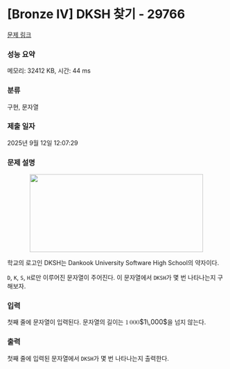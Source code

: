 # [Bronze IV] DKSH 찾기 - 29766 

[문제 링크](https://www.acmicpc.net/problem/29766) 

### 성능 요약

메모리: 32412 KB, 시간: 44 ms

### 분류

구현, 문자열

### 제출 일자

2025년 9월 12일 12:07:29

### 문제 설명

<p style="text-align: center;"><img alt="" longdesc="" src="https://upload.acmicpc.net/2b37369e-1aaf-47a9-8250-8cee10eca7eb/-/crop/4500x2026/0,1150/-/preview/" style="height: 180px; width: 400px;" title=""></p>

<p>학교의 로고인 DKSH는 Dankook University Software High School의 약자이다.</p>

<p><code>D</code>, <code>K</code>, <code>S</code>, <code>H</code>로만 이루어진 문자열이 주어진다. 이 문자열에서 <code>DKSH</code>가 몇 번 나타나는지 구해보자.</p>

### 입력 

 <p>첫째 줄에 문자열이 입력된다. 문자열의 길이는 <mjx-container class="MathJax" jax="CHTML" style="font-size: 109%; position: relative;"><mjx-math class="MJX-TEX" aria-hidden="true"><mjx-mn class="mjx-n"><mjx-c class="mjx-c31"></mjx-c></mjx-mn><mjx-mstyle><mjx-mspace style="width: 0.167em;"></mjx-mspace></mjx-mstyle><mjx-mn class="mjx-n"><mjx-c class="mjx-c30"></mjx-c><mjx-c class="mjx-c30"></mjx-c><mjx-c class="mjx-c30"></mjx-c></mjx-mn></mjx-math><mjx-assistive-mml unselectable="on" display="inline"><math xmlns="http://www.w3.org/1998/Math/MathML"><mn>1</mn><mstyle scriptlevel="0"><mspace width="0.167em"></mspace></mstyle><mn>000</mn></math></mjx-assistive-mml><span aria-hidden="true" class="no-mathjax mjx-copytext">$1\,000$</span></mjx-container>을 넘지 않는다.</p>

### 출력 

 <p>첫째 줄에 입력된 문자열에서 <code>DKSH</code>가 몇 번 나타나는지 출력한다.</p>

